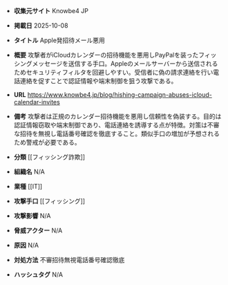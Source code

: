- **収集元サイト**
Knowbe4 JP

- **掲載日**
2025-10-08

- **タイトル**
Apple発招待メール悪用

- **概要**
攻撃者がiCloudカレンダーの招待機能を悪用しPayPalを装ったフィッシングメッセージを送信する手口。Appleのメールサーバーから送信されるためセキュリティフィルタを回避しやすい。受信者に偽の請求連絡を行い電話連絡を促すことで認証情報や端末制御を狙う攻撃である。

- **URL**
https://www.knowbe4.jp/blog/hishing-campaign-abuses-icloud-calendar-invites

- **備考**
攻撃者は正規のカレンダー招待機能を悪用し信頼性を偽装する。目的は認証情報窃取や端末制御であり、電話連絡を誘導する点が特徴。対策は不審な招待を無視し電話番号確認を徹底すること。類似手口の増加が予想されるため警戒が必要である。

- **分類**
[[フィッシング詐欺]]

- **組織名**
N/A

- **業種**
[[IT]]

- **攻撃手口**
[[フィッシング]]

- **攻撃影響**
N/A

- **脅威アクター**
N/A

- **原因**
N/A

- **対処方法**
不審招待無視電話番号確認徹底

- **ハッシュタグ**
N/A
